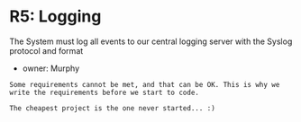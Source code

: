 # R5: Logging

The System must log all events to our central logging server with the Syslog protocol and format

- owner: Murphy

```
Some requirements cannot be met, and that can be OK. This is why we write the requirements before we start to code. 

The cheapest project is the one never started... :)
```